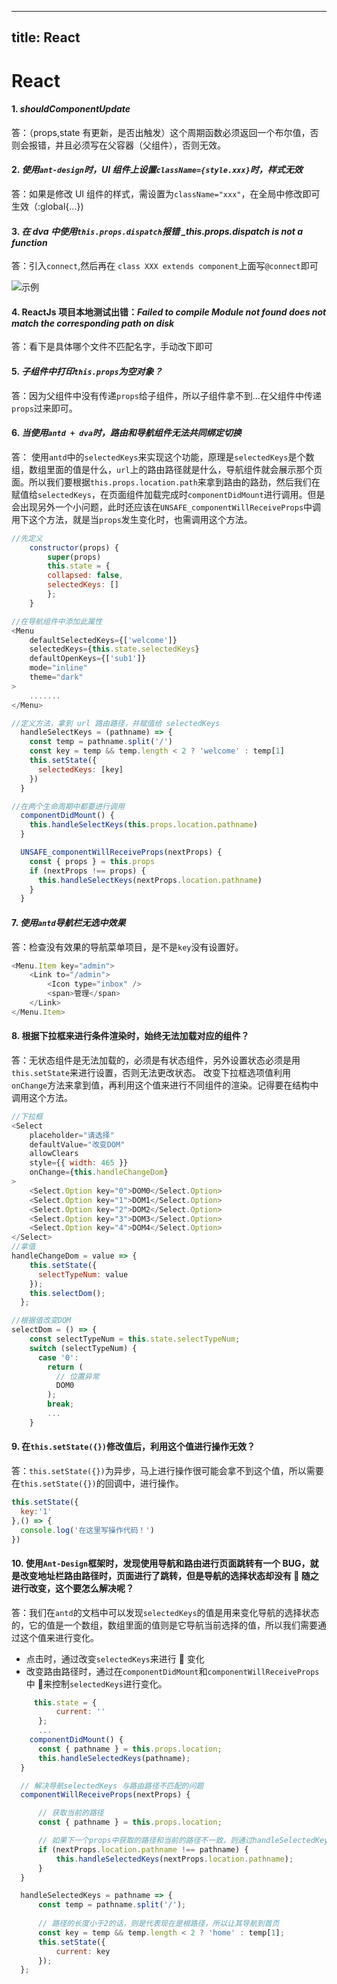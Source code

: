 <!--
 * @Description: In User Settings Edit
 * @Author: your name
 * @Date: 2019-07-05 09:34:56
 * @LastEditTime: 2019-07-05 09:34:56
 * @LastEditors: your name
 -->
---
title: React
---

# React

#### 1. _shouldComponentUpdate_

答：（props,state 有更新，是否出触发）这个周期函数必须返回一个布尔值，否则会报错，并且必须写在父容器（父组件），否则无效。

#### 2. _使用`ant-design`时，UI 组件上设置`className={style.xxx}`时，样式无效_

答：如果是修改 UI 组件的样式，需设置为`className="xxx"`，在全局中修改即可生效（:global{...})

#### 3. _在 dva 中使用`this.props.dispatch`报错 \_this.props.dispatch is not a function_

答：引入`connect`,然后再在 `class XXX extends component`上面写`@connect`即可

![示例](../.vuepress/public/imgs/react-01.png)

#### 4. ReactJs 项目本地测试出错：_Failed to compile Module not found does not match the corresponding path on disk_

答：看下是具体哪个文件不匹配名字，手动改下即可

#### 5. _子组件中打印`this.props`为空对象？_

答：因为父组件中没有传递`props`给子组件，所以子组件拿不到...在父组件中传递`props`过来即可。

#### 6. _当使用`antd + dva`时，路由和导航组件无法共同绑定切换_

答： 使用`antd`中的`selectedKeys`来实现这个功能，原理是`selectedKeys`是个数组，数组里面的值是什么，`url`上的路由路径就是什么，导航组件就会展示那个页面。所以我们要根据`this.props.location.path`来拿到路由的路劲，然后我们在赋值给`selectedKeys`，在页面组件加载完成时`componentDidMount`进行调用。但是会出现另外一个小问题，此时还应该在`UNSAFE_componentWillReceiveProps`中调用下这个方法，就是当`props`发生变化时，也需调用这个方法。

```js
//先定义
    constructor(props) {
        super(props)
        this.state = {
        collapsed: false,
        selectedKeys: []
        };
    }
```

```js
//在导航组件中添加此属性
<Menu
    defaultSelectedKeys={['welcome']}
    selectedKeys={this.state.selectedKeys}
    defaultOpenKeys={['sub1']}
    mode="inline"
    theme="dark"
>
    .......
</Menu>
```

```js
//定义方法，拿到 url 路由路径，并赋值给 selectedKeys
  handleSelectKeys = (pathname) => {
    const temp = pathname.split('/')
    const key = temp && temp.length < 2 ? 'welcome' : temp[1]
    this.setState({
      selectedKeys: [key]
    })
  }

//在两个生命周期中都要进行调用
  componentDidMount() {
    this.handleSelectKeys(this.props.location.pathname)
  }

  UNSAFE_componentWillReceiveProps(nextProps) {
    const { props } = this.props
    if (nextProps !== props) {
      this.handleSelectKeys(nextProps.location.pathname)
    }
  }
```

#### 7. _使用`antd`导航栏无选中效果_

答：检查没有效果的导航菜单项目，是不是`key`没有设置好。

```js
<Menu.Item key="admin">
    <Link to="/admin">
        <Icon type="inbox" />
        <span>管理</span>
    </Link>
</Menu.Item>
```

#### 8. 根据下拉框来进行条件渲染时，始终无法加载对应的组件？

答：无状态组件是无法加载的，必须是有状态组件，另外设置状态必须是用`this.setState`来进行设置，否则无法更改状态。
改变下拉框选项值利用`onChange`方法来拿到值，再利用这个值来进行不同组件的渲染。记得要在结构中调用这个方法。

```js
//下拉框
<Select
    placeholder="请选择"
    defaultValue="改变DOM"
    allowClears
    style={{ width: 465 }}
    onChange={this.handleChangeDom}
>
    <Select.Option key="0">DOM0</Select.Option>
    <Select.Option key="1">DOM1</Select.Option>
    <Select.Option key="2">DOM2</Select.Option>
    <Select.Option key="3">DOM3</Select.Option>
    <Select.Option key="4">DOM4</Select.Option>
</Select>
//拿值
handleChangeDom = value => {
    this.setState({
      selectTypeNum: value
    });
    this.selectDom();
  };

//根据值改变DOM
selectDom = () => {
    const selectTypeNum = this.state.selectTypeNum;
    switch (selectTypeNum) {
      case '0':
        return (
          // 位置异常
          DOM0
        );
        break;
        ...
    }
```

#### 9. 在`this.setState({})`修改值后，利用这个值进行操作无效？
答：`this.setState({})`为异步，马上进行操作很可能会拿不到这个值，所以需要在`this.setState({})`的回调中，进行操作。  
```js
this.setState({
  key:'1'
},() => {
  console.log('在这里写操作代码！')
})
```

#### 10. 使用`Ant-Design`框架时，发现使用导航和路由进行页面跳转有一个 BUG，就是改变地址栏路由路径时，页面进行了跳转，但是导航的选择状态却没有  随之进行改变，这个要怎么解决呢？

答：我们在`antd`的文档中可以发现`selectedKeys`的值是用来变化导航的选择状态的，它的值是一个数组，数组里面的值则是它导航当前选择的值，所以我们需要通过这个值来进行变化。

-   点击时，通过改变`selectedKeys`来进行  变化
-   改变路由路径时，通过在`componentDidMount`和`componentWillReceiveProps`中  来控制`selectedKeys`进行变化。

```js
     this.state = {
          current: ''
      };
      ...
    componentDidMount() {
      const { pathname } = this.props.location;
      this.handleSelectedKeys(pathname);
  }

  // 解决导航selectedKeys 与路由路径不匹配的问题
  componentWillReceiveProps(nextProps) {

      // 获取当前的路径
      const { pathname } = this.props.location;

      // 如果下一个props中获取的路径和当前的路径不一致，则通过handleSelectedKeys方法，来更改当前current
      if (nextProps.location.pathname !== pathname) {
          this.handleSelectedKeys(nextProps.location.pathname);
      }
  }

  handleSelectedKeys = pathname => {
      const temp = pathname.split('/');
      
      // 路径的长度小于2的话，则是代表现在是根路径，所以让其导航到首页
      const key = temp && temp.length < 2 ? 'home' : temp[1];
      this.setState({
          current: key
      });
  };
```
